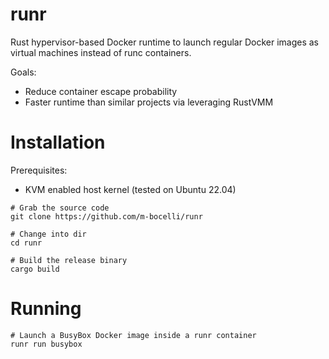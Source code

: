 # runr

Rust hypervisor-based Docker runtime to launch regular Docker images as virtual machines instead of runc containers.

Goals:
- Reduce container escape probability
- Faster runtime than similar projects via leveraging RustVMM

# Installation

Prerequisites:
- KVM enabled host kernel (tested on Ubuntu 22.04)

```
# Grab the source code
git clone https://github.com/m-bocelli/runr

# Change into dir
cd runr

# Build the release binary
cargo build
```

# Running

```
# Launch a BusyBox Docker image inside a runr container
runr run busybox
```

